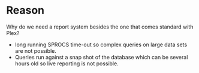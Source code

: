 # Reason

Why do we need a report system besides the one that comes standard with Plex?

- long running SPROCS time-out so complex queries on large data sets are not possible.
- Queries run against a snap shot of the database which can be several hours old so live reporting is not possible.



